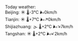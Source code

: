 Today weather:  
Beijing: ☀️ 🌡️-3°C 🌬️0km/h  
Tianjin: ☀️ 🌡️+7°C 🌬️↗0km/h  
Shijiazhuang: 🌫  🌡️+2°C 🌬️↘7km/h  
Tangshan: ☀️ 🌡️+2°C 🌬️↙2km/h  
